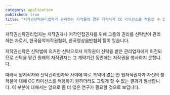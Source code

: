 ```yaml
---
category: application
published: true
title: "저작권신탁관리업자가 관리하는 저작물의 경우 저작자가 CC 라이선스를 적용할 수 있나요?"
---
```




저작권신탁관리업자는 저작권자나 저작인접권자를 위해 그들의 권리를 신탁받아 관리하는 자로서, 한국음악저작권협회, 한국영상음반협회 등이 있습니다. 

저작권신탁은 신탁법에 의거한 신탁으로서 저작권이 신탁을 받은 관리업자에게 이전되므로 신탁을 맡긴 원래의 저작권자는 그 계약기간 동안에는 저작권을 행사하지 못합니다. 

따라서 원저작자와 신탁관리업자와 사이에 따로 특약이 없는 한 원저작권자가 자신의 창작물에 대해 CC 라이선스를 적용하기 원하더라도 그렇게 할 수 없는 결과가 발생합니다. 이 부분에 대해서는 앞으로 좀 더 많은 연구가 필요할 것으로 보입니다.
